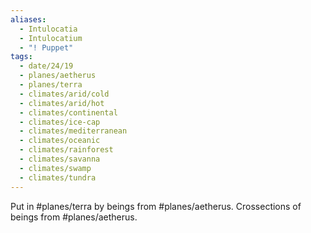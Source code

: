 ```yaml
---
aliases:
  - Intulocatia
  - Intulocatium
  - "! Puppet"
tags:
  - date/24/19
  - planes/aetherus
  - planes/terra
  - climates/arid/cold
  - climates/arid/hot
  - climates/continental
  - climates/ice-cap
  - climates/mediterranean
  - climates/oceanic
  - climates/rainforest
  - climates/savanna
  - climates/swamp
  - climates/tundra
---
```

Put in #planes/terra by beings from #planes/aetherus. Crossections of beings from #planes/aetherus.
